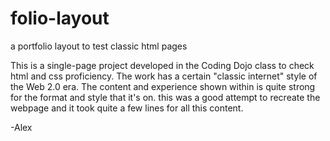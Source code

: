 # folio-layout
a portfolio layout to test classic html pages

This is a single-page project developed in the Coding Dojo class to check html and css proficiency.
The work has a certain "classic internet" style of the Web 2.0 era. The content and experience shown within is quite strong
for the format and style that it's on. this was a good attempt to recreate the webpage and it took quite a few lines for
all this content. 

-Alex
